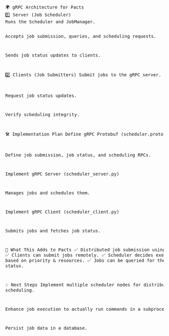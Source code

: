 <p>
<pre>
🌍 gRPC Architecture for Pacts
1️⃣ Server (Job Scheduler)
Runs the Scheduler and JobManager.

Accepts job submission, queries, and scheduling requests.

Sends job status updates to clients.

2️⃣ Clients (Job Submitters)
Submit jobs to the gRPC server.

Request job status updates.

Verify scheduling integrity.

🛠 Implementation Plan
Define gRPC Protobuf (scheduler.proto)

Define job submission, job status, and scheduling RPCs.

Implement gRPC Server (scheduler_server.py)

Manages jobs and schedules them.

Implement gRPC Client (scheduler_client.py)

Submits jobs and fetches job status.

🎯 What This Adds to Pacts
✅ Distributed job submission using gRPC.
✅ Clients can submit jobs remotely.
✅ Scheduler decides execution based on priority & resources.
✅ Jobs can be queried for their status.

💡 Next Steps
Implement multiple scheduler nodes for distributed scheduling.

Enhance job execution to actually run commands in a subprocess.

Persist job data in a database.
</pre>

</p>